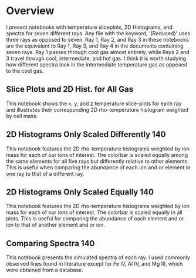 # Overview

I present notebooks with temperature sliceplots, 2D Histograms, and spectra for seven different rays. Any file with the keyword, '(Reduced)' uses three rays as opposed to seven. Ray 1, Ray 2, and Ray 3 in these notebooks are the equivalent to Ray 1, Ray 3, and Ray 4 in the documents containing seven rays. Ray 1 passes through cool gas almost entirely, while Rays 2 and 3 travel through cool, intermediate, and hot gas. I think it is worth studying how different spectra look in the intermediate temperature gas as opposed to the cool gas.

## Slice Plots and 2D Hist. for All Gas

This notebook shows the x, y, and z temperature slice-plots for each ray and illustrates their corresponding 
2D rho-temperature histogram weighted by cell mass.


## 2D Histograms Only Scaled Differently 140

This notebook features the 2D rho-temperature histograms weighted by ion mass for each of our ions of interest. The colorbar is scaled equally among 
the same elements for all five rays but differently relative to other elements. This is useful when comparing the abundance of each ion and or element
in one ray to that of a different ray.

## 2D Histograms Only Scaled Equally 140

This notebook features the 2D rho-temperature histograms weighted by ion mass for each of our ions of interest. The colorbar is scaled 
equally in all plots. This is useful for comparing the abundance of each element and or ion to that of another element and or ion.

## Comparing Spectra 140

This notebook presents the simulated spectra of each ray. I used commonly observed lines found in literature except for Fe IV, Al IV, and Mg III,
which were obtained from a database. 

